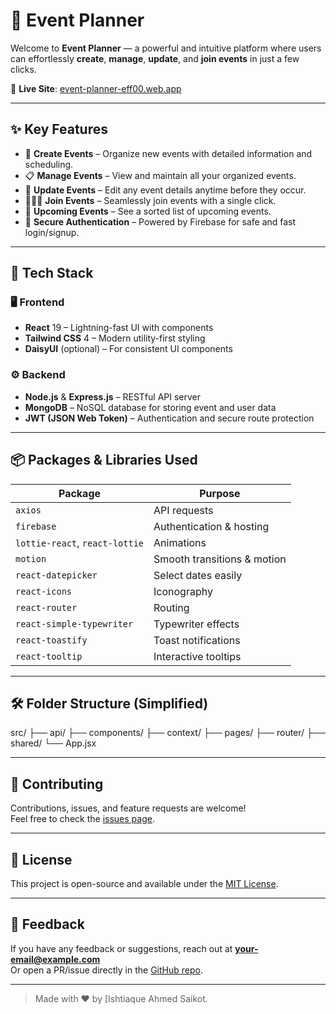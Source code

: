 # 📅 Event Planner

Welcome to **Event Planner** — a powerful and intuitive platform where users can effortlessly **create**, **manage**, **update**, and **join events** in just a few clicks.

🔗 **Live Site**: [event-planner-eff00.web.app](https://event-planner-eff00.web.app/)

---

## ✨ Key Features

- 🔧 **Create Events** – Organize new events with detailed information and scheduling.
- 📋 **Manage Events** – View and maintain all your organized events.
- 🔄 **Update Events** – Edit any event details anytime before they occur.
- 🧑‍🤝‍🧑 **Join Events** – Seamlessly join events with a single click.
- 📆 **Upcoming Events** – See a sorted list of upcoming events.
- 🔐 **Secure Authentication** – Powered by Firebase for safe and fast login/signup.

---

## 🚀 Tech Stack

### 🖥️ Frontend

- **React** 19 – Lightning-fast UI with components
- **Tailwind CSS** 4 – Modern utility-first styling
- **DaisyUI** (optional) – For consistent UI components

### ⚙️ Backend

- **Node.js** & **Express.js** – RESTful API server
- **MongoDB** – NoSQL database for storing event and user data
- **JWT (JSON Web Token)** – Authentication and secure route protection

---

## 📦 Packages & Libraries Used

| Package | Purpose |
|--------|---------|
| `axios` | API requests |
| `firebase` | Authentication & hosting |
| `lottie-react`, `react-lottie` | Animations |
| `motion` | Smooth transitions & motion |
| `react-datepicker` | Select dates easily |
| `react-icons` | Iconography |
| `react-router` | Routing |
| `react-simple-typewriter` | Typewriter effects |
| `react-toastify` | Toast notifications |
| `react-tooltip` | Interactive tooltips |

---

## 🛠️ Folder Structure (Simplified)

src/
├── api/
├── components/
├── context/
├── pages/
├── router/
├── shared/
└── App.jsx


---

## 🙌 Contributing

Contributions, issues, and feature requests are welcome!  
Feel free to check the [issues page](https://github.com/your-username/event-planner/issues).

---

## 📄 License

This project is open-source and available under the [MIT License](LICENSE).

---

## 💬 Feedback

If you have any feedback or suggestions, reach out at **your-email@example.com**  
Or open a PR/issue directly in the [GitHub repo](https://github.com/your-username/event-planner).

---

> Made with ❤️ by [Ishtiaque Ahmed Saikot.
